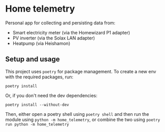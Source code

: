 # Home telemetry

Personal app for collecting and persisting data from:

- Smart electricity meter (via the Homewizard P1 adapter)
- PV inverter (via the Solax LAN adapter)
- Heatpump (via Heishamon)

## Setup and usage

This project uses `poetry` for package management. To create a new env with the required packages, run:

`poetry install`

Or, if you don't need the dev dependencies:

`poetry install --without-dev`

Then, either open a poetry shell using `poetry shell` and then run the module using `python -m home_telemetry`, or combine the two using `poetry run python -m home_telemetry`